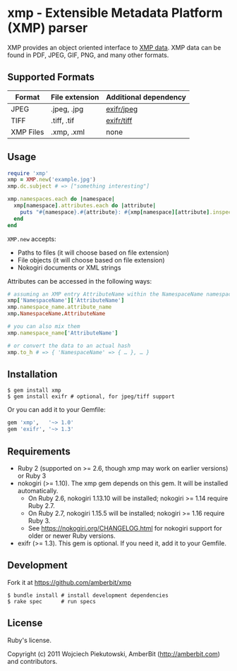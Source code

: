 # xmp - Extensible Metadata Platform (XMP) parser

XMP provides an object oriented interface to [XMP data](http://en.wikipedia.org/wiki/Extensible_Metadata_Platform). XMP data can be found in PDF, JPEG, GIF, PNG, and many other formats.

## Supported Formats

Format    | File extension  | Additional dependency
----------|-----------------|-----------------------
JPEG      | .jpeg, .jpg     | [exifr/jpeg](https://github.com/remvee/exifr)
TIFF      | .tiff, .tif     | [exifr/tiff](https://github.com/remvee/exifr)
XMP Files | .xmp, .xml      | none

## Usage

``` ruby
require 'xmp'
xmp = XMP.new('example.jpg')
xmp.dc.subject # => ["something interesting"]

xmp.namespaces.each do |namespace|
  xmp[namespace].attributes.each do |attribute|
    puts "#{namespace}.#{attribute}: #{xmp[namespace][attribute].inspect}"
  end
end
```

`XMP.new` accepts:
* Paths to files (it will choose based on file extension)
* File objects (it will choose based on file extension)
* Nokogiri documents or XML strings

Attributes can be accessed in the following ways:

``` ruby
# assuming an XMP entry AttributeName within the NamespaceName namespace, these are all equivalent
xmp['NamespaceName']['AttributeName']
xmp.namespace_name.attribute_name
xmp.NamespaceName.AttributeName

# you can also mix them
xmp.namespace_name['AttributeName']

# or convert the data to an actual hash
xmp.to_h # => { 'NamespaceName' => { … }, … }
```

## Installation

``` shell
$ gem install xmp
$ gem install exifr # optional, for jpeg/tiff support
```

Or you can add it to your Gemfile:

``` ruby
gem 'xmp',   '~> 1.0'
gem 'exifr', '~> 1.3'
```

## Requirements
* Ruby 2 (supported on >= 2.6, though xmp may work on earlier versions) or Ruby 3
* nokogiri (>= 1.10). The xmp gem depends on this gem. It will be installed automatically.
  * On Ruby 2.6, nokogiri 1.13.10 will be installed; nokogiri >= 1.14 require Ruby 2.7.
  * On Ruby 2.7, nokogiri 1.15.5 will be installed; nokogiri >= 1.16 require Ruby 3.
  * See https://nokogiri.org/CHANGELOG.html for nokogiri support for older or newer Ruby versions.
* exifr (>= 1.3). This gem is optional. If you need it, add it to your Gemfile.

## Development

Fork it at https://github.com/amberbit/xmp

``` shell
$ bundle install # install development dependencies
$ rake spec      # run specs
```

## License
Ruby's license.

Copyright (c) 2011 Wojciech Piekutowski, AmberBit (<http://amberbit.com>) and contributors.

